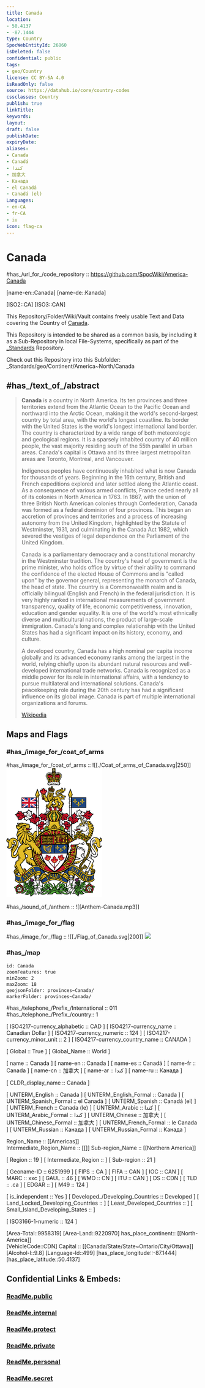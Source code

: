 ```yaml
---
title: Canada
location:
- 50.4137
- -87.1444
type: Country
SpocWebEntityId: 26860
isDeleted: false
confidential: public
tags:
- geo/Country
license: CC BY-SA 4.0
isReadOnly: false
source: https://datahub.io/core/country-codes
cssclasses: Country
publish: true
linkTitle: 
keywords: 
layout: 
draft: false
publishDate: 
expiryDate: 
aliases:
- Canada
- Canadá
- كندا
- 加拿大
- Канада
- el Canadá
- Canadá (el)
Languages:
- en-CA
- fr-CA
- iu
icon: flag-ca
---
```


# Canada 

#has_/url_for_/code_repository :: https://github.com/SpocWiki/America-Canada 

[name-en::Canada] 
[name-de::Kanada] 

[ISO2::CA] 
[ISO3::CAN] 

This Repository/Folder/Wiki/Vault contains freely usable Text and Data 
covering the Country of [Canada](https://en.wikipedia.org/wiki/Canada).   

This Repository is intended to be shared as a common basis, 
by including it as a Sub-Repository in local File-Systems, 
specifically as part of the [\_Standards](https://github.com/SpocWiki/_Standards) Repository. 

Check out this Repository into this Subfolder: 
\_Standards/geo/Continent/America~North/Canada


## #has_/text_of_/abstract  

> **Canada** is a country in North America. Its ten provinces and three territories extend from the Atlantic Ocean to the Pacific Ocean and northward into the Arctic Ocean, making it the world's second-largest country by total area, with the world's longest coastline. Its border with the United States is the world's longest international land border. The country is characterized by a wide range of both meteorologic and geological regions. It is a sparsely inhabited country of 40 million people, the vast majority residing south of the 55th parallel in urban areas. Canada's capital is Ottawa and its three largest metropolitan areas are Toronto, Montreal, and Vancouver.
>
> Indigenous peoples have continuously inhabited what is now Canada for thousands of years. Beginning in the 16th century, British and French expeditions explored and later settled along the Atlantic coast. As a consequence of various armed conflicts, France ceded nearly all of its colonies in North America in 1763. In 1867, with the union of three British North American colonies through Confederation, Canada was formed as a federal dominion of four provinces. This began an accretion of provinces and territories and a process of increasing autonomy from the United Kingdom, highlighted by the Statute of Westminster, 1931, and culminating in the Canada Act 1982, which severed the vestiges of legal dependence on the Parliament of the United Kingdom.
>
> Canada is a parliamentary democracy and a constitutional monarchy in the Westminster tradition. The country's head of government is the prime minister, who holds office by virtue of their ability to command the confidence of the elected House of Commons and is "called upon" by the governor general, representing the monarch of Canada, the head of state. The country is a Commonwealth realm and is officially bilingual (English and French) in the federal jurisdiction. It is very highly ranked in international measurements of government transparency, quality of life, economic competitiveness, innovation, education and gender equality. It is one of the world's most ethnically diverse and multicultural nations, the product of large-scale immigration. Canada's long and complex relationship with the United States has had a significant impact on its history, economy, and culture.
>
> A developed country, Canada has a high nominal per capita income globally and its advanced economy ranks among the largest in the world, relying chiefly upon its abundant natural resources and well-developed international trade networks. Canada is recognized as a middle power for its role in international affairs, with a tendency to pursue multilateral and international solutions. Canada's peacekeeping role during the 20th century has had a significant influence on its global image. Canada is part of multiple international organizations and forums.
>
> [Wikipedia](https://en.wikipedia.org/wiki/Canada)


## Maps and Flags 

### #has_/image_for_/coat_of_arms 

#has_/image_for_/coat_of_arms :: ![[./Coat_of_arms_of_Canada.svg|250]]<img src="./Coat_of_arms_of_Canada.svg" width=250/> 

#has_/sound_of_/anthem :: ![[Anthem-Canada.mp3]] 

### #has_/image_for_/flag

#has_/image_for_/flag :: ![[./Flag_of_Canada.svg|200]] <img src="./Flag_of_Canada.svg" width=200/> 

### #has_/map

```leaflet
id: Canada
zoomFeatures: true 
minZoom: 2 
maxZoom: 18
geojsonFolder: provinces~Canada/
markerFolder: provinces~Canada/
```

#has_/telephone_/Prefix_/International :: 011
#has_/telephone_/Prefix_/country:: 1 

[	ISO4217-currency_alphabetic	 :: CAD ] 
[	ISO4217-currency_name	 :: Canadian Dollar ] 
[	ISO4217-currency_numeric	 :: 124 ] 
[	ISO4217-currency_minor_unit	 :: 2 ] 
[	ISO4217-currency_country_name	 :: CANADA ] 

[	Global	 :: True ] 
[	Global_Name	 :: World ] 

[	name	 :: Canada ] 
[	name-en	 :: Canada ] 
[	name-es	 :: Canadá ] 
[	name-fr	 :: Canada ] 
[	name-cn	 :: 加拿大 ] 
[	name-ar	 :: كندا ] 
[	name-ru	 :: Канада ] 

[	CLDR_display_name	 :: Canada ] 

[	UNTERM_English	 :: Canada ] 
[	UNTERM_English_Formal	 :: Canada ] 
[	UNTERM_Spanish_Formal	 :: el Canadá ] 
[	UNTERM_Spanish	 :: Canadá (el) ] 
[	UNTERM_French	 :: Canada (le) ] 
[	UNTERM_Arabic	 :: كندا ] 
[	UNTERM_Arabic_Formal	 :: كندا ] 
[	UNTERM_Chinese	 :: 加拿大 ] 
[	UNTERM_Chinese_Formal	 :: 加拿大 ] 
[	UNTERM_French_Formal	 :: le Canada ] 
[	UNTERM_Russian	 :: Канада ] 
[	UNTERM_Russian_Formal	 :: Канада ] 

Region_Name ::  [[Americas]]  
Intermediate_Region_Name ::  [[]] 
Sub-region_Name ::  [[Northern America]] 

[	Region	 :: 19 ] 
[	Intermediate_Region	 ::  ] 
[	Sub-region	 :: 21 ] 

[	Geoname-ID	 :: 6251999 ] 
[	FIPS	 :: CA ] 
[	FIFA	 :: CAN ] 
[	IOC	 :: CAN ] 
[	MARC	 :: xxc ] 
[	GAUL	 :: 46 ] 
[	WMO	 :: CN ] 
[	ITU	 :: CAN ] 
[	DS	 :: CDN ] 
[	TLD	 :: .ca ] 
[	EDGAR	 ::  ] 
[	M49	 :: 124 ] 

[	is_independent	 :: Yes ] 
[	Developed_/Developing_Countries	 :: Developed ] 
[	Land_Locked_Developing_Countries	 ::  ] 
[	Least_Developed_Countries	 ::  ] 
[	Small_Island_Developing_States	 ::  ] 

[	ISO3166-1-numeric	 :: 124 ] 


[Area-Total::9958319] 
[Area-Land::9220970] 
has_place_continent:: [[North-America]]  
[VehicleCode::CDN] 
Capital :: [[Canada/State/State~Ontario/City/Ottawa]]  
[Alcohol-l::9.8] 
[Language-Id::499] 
[has_place_longitude::-87.1444]
[has_place_latitude::50.4137]


## Confidential Links & Embeds: 

### [ReadMe.public](/_public/\Earth\Continent\America~North\CanadaReadMe.public.md) 

### [ReadMe.internal](/_internal/\Earth\Continent\America~North\CanadaReadMe.internal.md) 

### [ReadMe.protect](/_protect/\Earth\Continent\America~North\CanadaReadMe.protect.md) 

### [ReadMe.private](/_private/\Earth\Continent\America~North\CanadaReadMe.private.md) 

### [ReadMe.personal](/_personal/\Earth\Continent\America~North\CanadaReadMe.personal.md) 

### [ReadMe.secret](/_secret/\Earth\Continent\America~North\CanadaReadMe.secret.md)

